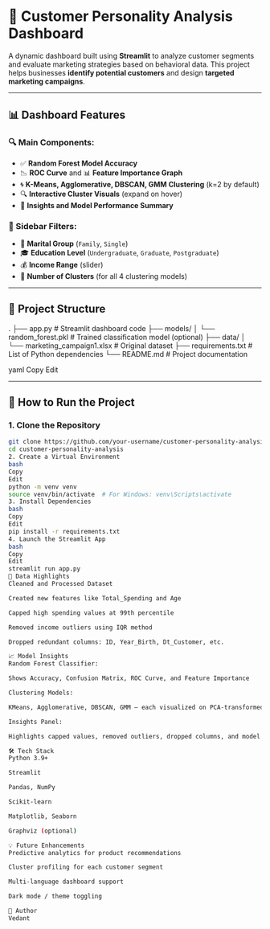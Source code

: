 # 🧠 Customer Personality Analysis Dashboard

A dynamic dashboard built using **Streamlit** to analyze customer segments and evaluate marketing strategies based on behavioral data. This project helps businesses **identify potential customers** and design **targeted marketing campaigns**.

---

## 📊 Dashboard Features

### 🔍 Main Components:
- ✅ **Random Forest Model Accuracy**
- 📉 **ROC Curve** and 📊 **Feature Importance Graph**
- 🌀 **K-Means, Agglomerative, DBSCAN, GMM Clustering** (k=2 by default)
- 🔍 **Interactive Cluster Visuals** (expand on hover)
- 📌 **Insights and Model Performance Summary**

### 🧩 Sidebar Filters:
- 💍 **Marital Group** (`Family`, `Single`)
- 🎓 **Education Level** (`Undergraduate`, `Graduate`, `Postgraduate`)
- 💰 **Income Range** (slider)
- 🎯 **Number of Clusters** (for all 4 clustering models)

---

## 📁 Project Structure

. ├── app.py # Streamlit dashboard code ├── models/ │ └── random_forest.pkl # Trained classification model (optional) ├── data/ │ └── marketing_campaign1.xlsx # Original dataset ├── requirements.txt # List of Python dependencies └── README.md # Project documentation

yaml
Copy
Edit

---

## 🚀 How to Run the Project

### 1. Clone the Repository
```bash
git clone https://github.com/your-username/customer-personality-analysis.git
cd customer-personality-analysis
2. Create a Virtual Environment
bash
Copy
Edit
python -m venv venv
source venv/bin/activate  # For Windows: venv\Scripts\activate
3. Install Dependencies
bash
Copy
Edit
pip install -r requirements.txt
4. Launch the Streamlit App
bash
Copy
Edit
streamlit run app.py
📌 Data Highlights
Cleaned and Processed Dataset

Created new features like Total_Spending and Age

Capped high spending values at 99th percentile

Removed income outliers using IQR method

Dropped redundant columns: ID, Year_Birth, Dt_Customer, etc.

📈 Model Insights
Random Forest Classifier:

Shows Accuracy, Confusion Matrix, ROC Curve, and Feature Importance

Clustering Models:

KMeans, Agglomerative, DBSCAN, GMM – each visualized on PCA-transformed data

Insights Panel:

Highlights capped values, removed outliers, dropped columns, and model features

🛠️ Tech Stack
Python 3.9+

Streamlit

Pandas, NumPy

Scikit-learn

Matplotlib, Seaborn

Graphviz (optional)

💡 Future Enhancements
Predictive analytics for product recommendations

Cluster profiling for each customer segment

Multi-language dashboard support

Dark mode / theme toggling

👤 Author
Vedant
